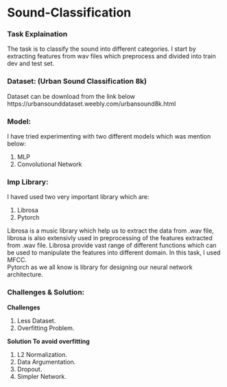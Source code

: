 # Sound-Classification
<h3> Task Explaination </h3>
<p> 
  The task is to classify the sound into different categories. I start by extracting features from wav files which preprocess and divided into train dev        and test set.
</p>

<h3> Dataset: (Urban Sound Classification 8k) </h3>
  <p> Dataset can be download from the link below 
  https://urbansounddataset.weebly.com/urbansound8k.html </p>
  
<h3> Model: </h3>
<p> I have tried experimenting with two different models which was mention below:
    <ol> 
      <li> MLP </li>
      <li> Convolutional Network </li>
    </ol>
</p>

<h3> Imp Library: </h3>
<p> I haved used two very important library which are:
<ol>
  <li> Librosa </li>
  <li> Pytorch </li>
</ol>

Librosa is a music library which help us to extract the data from .wav file, librosa is also extensivly used in preprocessing of the features extracted from .wav file.  Librosa provide vast range of different functions which can be used to manipulate the features into different domain. In this task, I used MFCC.<br/>
Pytorch as we all know is library for designing our neural network architecture.

<h3>Challenges & Solution: </h3>
<b> Challenges </b>
<ol>
  <li> Less Dataset. </li>
  <li> Overfitting Problem. </li>
</ol>
<b> Solution To avoid overfitting </b>
<ol> 
  <li> L2 Normalization. </li>
  <li> Data Argumentation. </li>
  <li> Dropout. </li>
  <li> Simpler Network. </li>
</ol>

